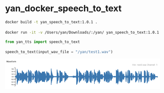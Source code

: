 # yan_docker_speech_to_text

```bash
docker build -t yan_speech_to_text:1.0.1 .

docker run -it -v /Users/yan/Downloads/:/yan/ yan_speech_to_text:1.0.1
```


```python
from yan_tts import speech_to_text

speech_to_text(input_wav_file = "/yan/test1.wav")
```

<img src="WX20201015-203355%402x.png" height="100">

